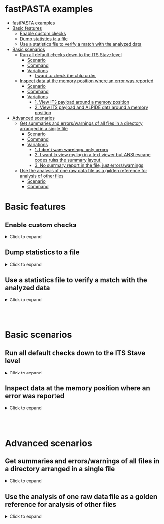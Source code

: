 # fastPASTA examples

- [fastPASTA examples](#fastpasta-examples)
- [Basic features](#basic-features)
  - [Enable custom checks](#enable-custom-checks)
  - [Dump statistics to a file](#dump-statistics-to-a-file)
  - [Use a statistics file to verify a match with the analyzed data](#use-a-statistics-file-to-verify-a-match-with-the-analyzed-data)
- [Basic scenarios](#basic-scenarios)
  - [Run all default checks down to the ITS Stave level](#run-all-default-checks-down-to-the-its-stave-level)
    - [Scenario](#scenario)
    - [Command](#command)
    - [Variations](#variations)
      - [I want to check the chip order](#i-want-to-check-the-chip-order)
  - [Inspect data at the memory position where an error was reported](#inspect-data-at-the-memory-position-where-an-error-was-reported)
    - [Scenario](#scenario-1)
    - [Command](#command-1)
    - [Variations](#variations-1)
      - [1. View ITS payload around a memory position](#1-view-its-payload-around-a-memory-position)
      - [2. View ITS payload and ALPIDE data around a memory position](#2-view-its-payload-and-alpide-data-around-a-memory-position)
- [Advanced scenarios](#advanced-scenarios)
  - [Get summaries and errors/warnings of all files in a directory arranged in a single file](#get-summaries-and-errorswarnings-of-all-files-in-a-directory-arranged-in-a-single-file)
    - [Scenario](#scenario-2)
    - [Command](#command-2)
    - [Variations](#variations-2)
      - [1. I don't want warnings, only errors](#1-i-dont-want-warnings-only-errors)
      - [2. I want to view my.log in a text viewer but ANSI escape codes ruins the summary layout.](#2-i-want-to-view-mylog-in-a-text-viewer-but-ansi-escape-codes-ruins-the-summary-layout)
      - [3. No summary report in the file, just errors/warnings](#3-no-summary-report-in-the-file-just-errorswarnings)
  - [Use the analysis of one raw data file as a golden reference for analysis of other files](#use-the-analysis-of-one-raw-data-file-as-a-golden-reference-for-analysis-of-other-files)
    - [Scenario](#scenario-3)
    - [Command](#command-3)

# Basic features
## Enable custom checks
<details>
<summary>
Click to expand
</summary>
All the checks performed with the various commands are the default checks that should always be true for the given system.

To enable checks that depend on the system configuration, you can supply a custom checks configuration file in the [TOML](https://toml.io/en/) format.
First generate the template
```shell
fastpasta --generate-checks-toml
```
Your current working directory now contains a `custom_checks.toml` file that lists all the custom checks you can enable. The custom checks follow the pattern:
- `# description`
- `# example`
- `#commented out value`
<details>
<summary>
Click to see example `custom_checks.toml`
</summary>

```toml
# Number of CRU Data Packets expected in the data
# Example: 20, 500532
#cdps = None [ u32 ] # (Uncomment and set to enable)

# Number of Physics (PhT) Triggers expected in the data
# Example: 0, 10
#triggers_pht = None [ u32 ] # (Uncomment and set to enable)

# Legal Chip ordering for Outer Barrel (ML/OL). Needs to be a list of lists of chip IDs
# Example: [[0, 1, 2, 3, 4, 5, 6], [8, 9, 10, 11, 12, 13, 14], [1, 2, 3, 4, 5, 6, 7]]
#chip_orders_ob = None [ Vec < Vec < u8 > > ] # (Uncomment and set to enable)

# Number of chips expected in the data from Outer Barrel (ML/OL)
# Example: 7
#chip_count_ob = None [ u8 ] # (Uncomment and set to enable)

# The RDH version expected in the data
# Example: 7
#rdh_version = None [ u8 ] # (Uncomment and set to enable)
```
</details>
<br>

Then edit the `custom_checks.toml` to enable the checks you want and run fastpasta with the `--checks-toml` option e.g.
```shell
fastpasta datafile.raw check all its-stave --checks-toml my_custom_checks.toml
```
<details>
<summary>
Click to see example `custom_checks.toml` with enabled checks
</summary>

```toml
# Number of CRU Data Packets expected in the data
# Example: 20, 500532
cdps = 20 # Check that the data contains exactly 20 CDPs

# Number of Physics (PhT) Triggers expected in the data
# Example: 0, 10
triggers_pht = 0 # Error if the data even contains one Physics Trigger anywhere

# Legal Chip ordering for Outer Barrel (ML/OL). Needs to be a list of lists of chip IDs
# Example: [[0, 1, 2, 3, 4, 5, 6], [8, 9, 10, 11, 12, 13, 14], [1, 2, 3, 4, 5, 6, 7]]
chip_orders_ob = [[0, 1, 3, 7]] # Only the ordering 0, 1, 3, 7 is legal now, all other orderings will generate an error

# Number of chips expected in the data from Outer Barrel (ML/OL)
# Example: 7
chip_count_ob = 7 # Enabled

# The RDH version expected in the data
# Example: 7
rdh_version = 7 # Enabled
```
</details>
</details>

## Dump statistics to a file
<details>
<summary>
Click to expand
</summary>

By using `--output-stats <file_name>` in combination with `--stats-format <JSON/TOML>` all collected stats will be written to `file_name` at the end of analysis. e.g.
```shell
fastpasta MYDATAFILE.raw check sanity --output-stats mystats.json --stats-format json
```
TOML is also supported, and is usually much more readable than JSON.

</details>

## Use a statistics file to verify a match with the analyzed data
<details>
<summary>
Click to expand
</summary>

If you generated a stat dump (see [Dump statistics to a file](#dump-statistics-to-a-file)) the stat dump can be used as an input to check against all the analyzed data. e.g.
```shell
fastpasta MYDATAFILE.raw check sanity --input-stats-file mystats.json
```
>Note: the input stats file extension has to match the format in the file

An error is displayed for each mismatching value in the input stats file and the stats collected during analysis.

</details>

<br><br>

# Basic scenarios

## Run all default checks down to the ITS Stave level
<details>
<summary>
Click to expand
</summary>

### Scenario
- I have `MYBIN.raw` data file

### Command
```shell
fastpasta MYBIN.raw check all its-stave
```
<details>
<summary>Show 1 variation of this scenario</summary>

### Variations

#### I want to check the chip order
This can be achieved by using the `--checks-toml` option. See the [Enable custom checks](#enable-custom-checks) section for how to generate and set it. Then set the `chip_orders_ob` field and supply the `checks_toml` file e.g.
```shell
fastpasta MYBIN.raw check all its-stave --checks-toml mychecks.toml
```


</details>
</details>

## Inspect data at the memory position where an error was reported
<details>
<summary>
Click to expand
</summary>

### Scenario
- I have analyzed `MYBIN.raw` with `check all its-stave` and found errors in an **RDH** at memory position `0x12BEEF`
- I want to inspect the **RDH**s around that error position

### Command
```shell
# Generate the RDH view and pipe it to less
fastpasta view rdh | less
# Skip to the target RDH's memory position  by typing '/12BEEF`
# (forward slash -> memory position -> enter)
```

<details>

<summary>Show 2 variations of this scenario</summary>

### Variations
#### 1. View ITS payload around a memory position
```shell
# Generate the ITS payload view and pipe it to less
fastpasta view its-readout-frames | less
# Skip to the target RDH's memory position  by typing '/12BEEF`
```

#### 2. View ITS payload and ALPIDE data around a memory position
```shell
# Generate the ITS payload with lane data view and pipe it to less
fastpasta view its-readout-frames-data | less
# Skip to the target RDH's memory position  by typing '/12BEEF`
```
</details>
</details>


<br><br>

# Advanced scenarios

## Get summaries and errors/warnings of all files in a directory arranged in a single file
<details>
<summary>
Click to expand
</summary>

### Scenario
- I have `MY_DIRECTORY` with raw ITS readout data files with the `.raw` extension.
- I want to check all ITS data but not ALPIDE data.
- Each summary should be delimited by two newlines `--- {filename} ---` and then another newline,
- Everything should be written to `my.log`.
### Command
```shell
find MY_DIRECTORY -type f -name "*.raw" -exec sh -c 'echo -e "\n\n--- {} ---\n" >> my.log; fastpasta check all its --verbosity 1 {} >> my.log 2>&1' {} \;
```
<details>

<summary>Show 3 variations of this scenario</summary>

### Variations

#### 1. I don't want warnings, only errors

Change `--verbosity 1` to `--verbosity 0`

#### 2. I want to view my.log in a text viewer but ANSI escape codes ruins the summary layout.

Use an ANSI to HTML converter like [aha](https://github.com/theZiz/aha) (available through `apt` and `dnf`) or [ansi2html](https://pypi.org/project/ansi2html/) (`pip`).
Then alter the command to pipe to the converter e.g. with `ansi2html`:
```shell
find MY_DIRECTORY -type f -name "*.raw" -exec sh -c 'echo -e "\n\n--- {} ---\n" >> my.log; fastpasta check all its-stave --verbosity 1 {} 2>&1 | ansi2html >> my.log.html ' {} \;
```
It can now be viewed in any browser.
> `aha --black` gives the same result as `ansi2html`.

#### 3. No summary report in the file, just errors/warnings
Redirect `stderr` to my.log by removing `2>&1` and put `2` in front of the file appending `>>` i.e.
```shell
find MY_DIRECTORY -type f -name "*.raw" -exec sh -c 'echo -e "\n\n--- {} ---\n" >> my.log; fastpasta check all its-stave --verbosity 1 {} 2>> my.log' {} \;
```
This will instead print the summaries to the terminal (stdout).

If you completely want to ignore the report summaries, different platforms have a way to mute stdout such as `/dev/null` on Unix-like. Below command is platform independent and just redirects stdout to `ignore.txt` (truncating).
```shell
find MY_DIRECTORY -type f -name "*.raw" -exec sh -c 'echo -e "\n\n--- {} ---\n" >> my.log; fastpasta check all its-stave --verbosity 1 {} 2>> my.log' {} > ignore.txt \;
```
</details>
</details>

## Use the analysis of one raw data file as a golden reference for analysis of other files
<details>
<summary>
Click to expand
</summary>

### Scenario
- I have `MYGOLDENFILE.raw` and I want to verify that `MYOTHERFILE.raw` is similar down to the stave level

### Command
```shell
# Generate the golden reference
fastpasta MYGOLDENFILE.raw check all its-stave --output-stats myGoldenStats.json --stats-format json
```
```shell
# Use it to check against the other file
fastpasta MYOTHERFILE.raw check all its-stave --input-stats-file myGoldenStats.json
```
For each mismatching statistics, an error will be displayed. TOML format is also supported which is usually much more readable than JSON.
</details>